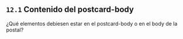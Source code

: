 ## `12.1` Contenido del postcard-body 

¿Qué elementos debiesen estar en el postcard-body o en el body de la postal?

